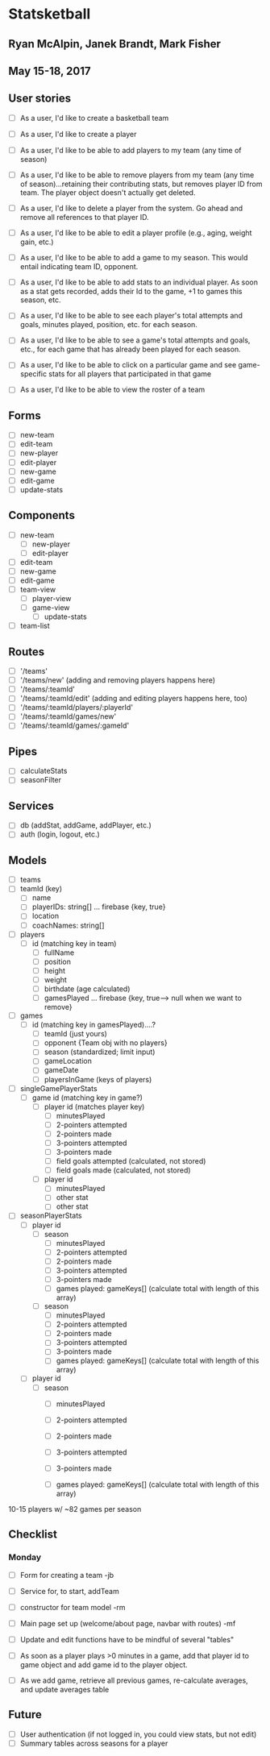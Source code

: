 # Statsketball

## Ryan McAlpin, Janek Brandt, Mark Fisher

## May 15-18, 2017

## User stories
- [ ] As a user, I'd like to create a basketball team
- [ ] As a user, I'd like to create a player
- [ ] As a user, I'd like to be able to add players to my team (any time of season)
- [ ] As a user, I'd like to be able to remove players from my team (any time of season)...retaining their contributing stats, but removes player ID from team. The player object doesn't actually get deleted.
- [ ] As a user, I'd like to delete a player from the system. Go ahead and remove all references to that player ID.
- [ ] As a user, I'd like to be able to edit a player profile (e.g., aging, weight gain, etc.)


- [ ] As a user, I'd like to be able to add a game to my season. This would entail indicating team ID, opponent.
- [ ] As a user, I'd like to be able to add stats to an individual player. As soon as a stat gets recorded, adds their Id to the game, +1 to games this season, etc.

- [ ] As a user, I'd like to be able to see each player's total attempts and goals, minutes played, position, etc. for each season.
- [ ] As a user, I'd like to be able to see a game's total attempts and goals, etc., for each game that has already been played for each season.
- [ ] As a user, I'd like to be able to click on a particular game and see game-specific stats for all players that participated in that game
- [ ] As a user, I'd like to be able to view the roster of a team


## Forms
- [ ] new-team
- [ ] edit-team
- [ ] new-player
- [ ] edit-player
- [ ] new-game
- [ ] edit-game
- [ ] update-stats

## Components
- [ ] new-team
  - [ ] new-player
  - [ ] edit-player
- [ ] edit-team
- [ ] new-game
- [ ] edit-game
- [ ] team-view
  - [ ] player-view
  - [ ] game-view
    - [ ] update-stats
- [ ] team-list

## Routes
- [ ] '/teams'
- [ ] '/teams/new' (adding and removing players happens here)
- [ ] '/teams/:teamId'
- [ ] '/teams/:teamId/edit' (adding and editing players happens here, too)
- [ ] '/teams/:teamId/players/:playerId'
- [ ] '/teams/:teamId/games/new'
- [ ] '/teams/:teamId/games/:gameId'

## Pipes
- [ ] calculateStats
- [ ] seasonFilter

## Services
- [ ] db (addStat, addGame, addPlayer, etc.)
- [ ] auth (login, logout, etc.)

## Models
- [ ] teams
 - [ ] teamId (key)
   - [ ] name
   - [ ] playerIDs: string[] ... firebase {key, true}
   - [ ] location
   - [ ] coachNames: string[]

- [ ] players
  - [ ] id (matching key in team)
    - [ ] fullName
    - [ ] position
    - [ ] height
    - [ ] weight
    - [ ] birthdate (age calculated)
    - [ ] gamesPlayed ... firebase {key, true--> null when we want to remove}

- [ ] games
  - [ ] id (matching key in gamesPlayed)....?
    - [ ] teamId (just yours)
    - [ ] opponent {Team obj with no players}
    - [ ] season (standardized; limit input)
    - [ ] gameLocation
    - [ ] gameDate
    - [ ] playersInGame (keys of players)

- [ ] singleGamePlayerStats
  - [ ] game id (matching key in game?)
    - [ ] player id (matches player key)
      - [ ] minutesPlayed
      - [ ] 2-pointers attempted
      - [ ] 2-pointers made
      - [ ] 3-pointers attempted
      - [ ] 3-pointers made
      - [ ] field goals attempted (calculated, not stored)
      - [ ] field goals made (calculated, not stored)
    - [ ] player id
      - [ ] minutesPlayed
      - [ ] other stat
      - [ ] other stat

- [ ] seasonPlayerStats
  - [ ] player id
    - [ ] season
      - [ ] minutesPlayed
      - [ ] 2-pointers attempted
      - [ ] 2-pointers made
      - [ ] 3-pointers attempted
      - [ ] 3-pointers made
      - [ ] games played: gameKeys[] (calculate total with length of this array)
    - [ ] season
      - [ ] minutesPlayed
      - [ ] 2-pointers attempted
      - [ ] 2-pointers made
      - [ ] 3-pointers attempted
      - [ ] 3-pointers made
      - [ ] games played: gameKeys[] (calculate total with length of this array)
  - [ ] player id
    - [ ] season
      - [ ] minutesPlayed
      - [ ] 2-pointers attempted
      - [ ] 2-pointers made
      - [ ] 3-pointers attempted
      - [ ] 3-pointers made
      - [ ] games played: gameKeys[] (calculate total with length of this array)



10-15 players w/ ~82 games per season

## Checklist

### Monday
- [ ] Form for creating a team -jb
- [ ] Service for, to start, addTeam
- [ ] constructor for team model -rm
- [ ] Main page set up (welcome/about page, navbar with routes) -mf

- [ ] Update and edit functions have to be mindful of several "tables"
- [ ] As soon as a player plays >0 minutes in a game, add that player id to game object and add game id to the player object.
- [ ] As we add game, retrieve all previous games, re-calculate averages, and update averages table

## Future
- [ ] User authentication (if not logged in, you could view stats, but not edit)
- [ ] Summary tables across seasons for a player
